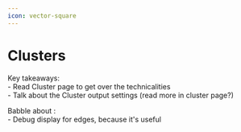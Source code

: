 ```yaml
---
icon: vector-square
---
```


# Clusters

Key takeaways:\
\- Read Cluster page to get over the technicalities\
\- Talk about the Cluster output settings (read more in cluster page?)

Babble about :\
\- Debug display for edges, because it's useful
